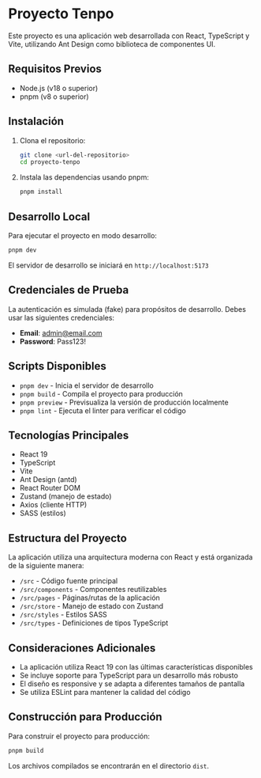 # Proyecto Tenpo

Este proyecto es una aplicación web desarrollada con React, TypeScript y Vite, utilizando Ant Design como biblioteca de componentes UI.

## Requisitos Previos

- Node.js (v18 o superior)
- pnpm (v8 o superior)

## Instalación

1. Clona el repositorio:
   ```bash
   git clone <url-del-repositorio>
   cd proyecto-tenpo
   ```

2. Instala las dependencias usando pnpm:
   ```bash
   pnpm install
   ```

## Desarrollo Local

Para ejecutar el proyecto en modo desarrollo:

```bash
pnpm dev
```

El servidor de desarrollo se iniciará en `http://localhost:5173`

## Credenciales de Prueba

La autenticación es simulada (fake) para propósitos de desarrollo. Debes usar las siguientes credenciales:

- **Email**: admin@email.com
- **Password**: Pass123!

## Scripts Disponibles

- `pnpm dev` - Inicia el servidor de desarrollo
- `pnpm build` - Compila el proyecto para producción
- `pnpm preview` - Previsualiza la versión de producción localmente
- `pnpm lint` - Ejecuta el linter para verificar el código

## Tecnologías Principales

- React 19
- TypeScript
- Vite
- Ant Design (antd)
- React Router DOM
- Zustand (manejo de estado)
- Axios (cliente HTTP)
- SASS (estilos)

## Estructura del Proyecto

La aplicación utiliza una arquitectura moderna con React y está organizada de la siguiente manera:

- `/src` - Código fuente principal
- `/src/components` - Componentes reutilizables
- `/src/pages` - Páginas/rutas de la aplicación
- `/src/store` - Manejo de estado con Zustand
- `/src/styles` - Estilos SASS
- `/src/types` - Definiciones de tipos TypeScript

## Consideraciones Adicionales

- La aplicación utiliza React 19 con las últimas características disponibles
- Se incluye soporte para TypeScript para un desarrollo más robusto
- El diseño es responsive y se adapta a diferentes tamaños de pantalla
- Se utiliza ESLint para mantener la calidad del código

## Construcción para Producción

Para construir el proyecto para producción:

```bash
pnpm build
```

Los archivos compilados se encontrarán en el directorio `dist`.
